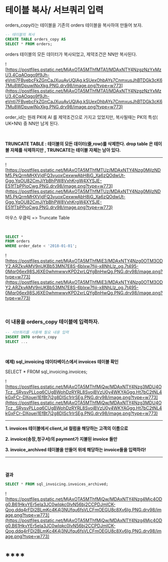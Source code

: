 # 테이블 복사/ 서브쿼리 입력

orders_copy라는 테이블을 기존의 orders 테이블을 복사하여 만들어 보자.

```sql
-- 테이블의 복사
CREATE TABLE orders_copy AS
SELECT * FROM orders;
```

orders 테이블의 모든 데이터가 복사되었고, 제약조건은 NN만 복사된다.

![https://postfiles.pstatic.net/MjAxOTA5MThfMTA1/MDAxNTY4NzgzNzYxMzU3.4CqAOqgo9f9Jh-eVntj7FByebcFkZGnCaJXuuAvUQlAg.kSUexOhbAYs7CnmxusJhBTDGk3cK67Mu8WDpuwINxXkg.PNG.drv98/image.png?type=w773](https://postfiles.pstatic.net/MjAxOTA5MThfMTA1/MDAxNTY4NzgzNzYxMzU3.4CqAOqgo9f9Jh-eVntj7FByebcFkZGnCaJXuuAvUQlAg.kSUexOhbAYs7CnmxusJhBTDGk3cK67Mu8WDpuwINxXkg.PNG.drv98/image.png?type=w773)

order_id는 원래 PK에 AI 를 제약조건으로 가지고 있었지만,  복사될때는 PK의 특성( UK+NN) 중 NN만 남게 된다.

<br>

**TRUNCATE TABLE : 테이블의 모든 데이터(줄,row)를 삭제한다. drop table 은 테이블 자체를 삭제하지만 , TRUNCATE는 테이블 자체는 남아 있다.**

****

![https://postfiles.pstatic.net/MjAxOTA5MThfMTUz/MDAxNTY4Nzg0MjIzNDM5.PkQrmMHXVjdFQ3yuoxCexwwAbH8jG_Xa6zQOdwUt-Ggg.YqOU82CmJjYbBhPW8VxhKrgW4XYSJE-E51fTbPPioCwg.PNG.drv98/image.png?type=w773](https://postfiles.pstatic.net/MjAxOTA5MThfMTUz/MDAxNTY4Nzg0MjIzNDM5.PkQrmMHXVjdFQ3yuoxCexwwAbH8jG_Xa6zQOdwUt-Ggg.YqOU82CmJjYbBhPW8VxhKrgW4XYSJE-E51fTbPPioCwg.PNG.drv98/image.png?type=w773)

마우스 우클릭 => Truncate Table

<br>

```sql
SELECT *
FROM orders
WHERE order_date < '2018-01-01';
```

![https://postfiles.pstatic.net/MjAxOTA5MThfMjE3/MDAxNTY4Nzg0OTM3ODY2.ARZkvAMV9nUKBb53MN7E8S-6blxw7fiji-x8NhLlz_og.7t495-0Mqr06ex98SJ6XE0whmwwvKPD2xrLQYgBnHwQg.PNG.drv98/image.png?type=w773](https://postfiles.pstatic.net/MjAxOTA5MThfMjE3/MDAxNTY4Nzg0OTM3ODY2.ARZkvAMV9nUKBb53MN7E8S-6blxw7fiji-x8NhLlz_og.7t495-0Mqr06ex98SJ6XE0whmwwvKPD2xrLQYgBnHwQg.PNG.drv98/image.png?type=w773)

<br>

### **이 내용을 orders_copy 테이블에 입력하자.**

```sql
-- 서브쿼리를 사용해 필요 내용 입력
INSERT INTO orders_copy
SELECT ...
```

<br>

**예제) sql_invoicing 데이타베이스에서 invoices 테이블 확인**

SELECT * FROM sql_invoicing.invoices;

![https://postfiles.pstatic.net/MjAxOTA5MThfMjQw/MDAxNTY4Nzg3MDU4OTcz._SRysvPLLoq6CUgBWohDzRYRL8SvojBVzU0y4WKYAGgg.Ht7bC2tNL4kGxFCr-DXouei1EfBt7j2g8DISc1rIrSEg.PNG.drv98/image.png?type=w773](https://postfiles.pstatic.net/MjAxOTA5MThfMjQw/MDAxNTY4Nzg3MDU4OTcz._SRysvPLLoq6CUgBWohDzRYRL8SvojBVzU0y4WKYAGgg.Ht7bC2tNL4kGxFCr-DXouei1EfBt7j2g8DISc1rIrSEg.PNG.drv98/image.png?type=w773)

****

**1. invoices 테이블에서 client_id 컬럼을 해당하는 고객의 이름으로**

**2. invoice(송장,청구서)의 payment가 지불된 invoice 들만**

**3. invoice_archived 테이블을 만들어 위에 해당하는 invoice들을 입력하라!**

****

<br>


**결과**

```sql
SELECT * FROM sql_invoicing.invoices_archived;
```

![https://postfiles.pstatic.net/MjAxOTA5MThfMjQw/MDAxNTY4Nzg4Mjc4ODg0.B61HkvYEr5eIa3JC0wIqkc0lvN56bj2CCPDJmICK-Qog.ddq4rFDi2BLmKc4K4j3NUfqu6fsVLCFmOEGU8c8Xv6Ig.PNG.drv98/image.png?type=w773](https://postfiles.pstatic.net/MjAxOTA5MThfMjQw/MDAxNTY4Nzg4Mjc4ODg0.B61HkvYEr5eIa3JC0wIqkc0lvN56bj2CCPDJmICK-Qog.ddq4rFDi2BLmKc4K4j3NUfqu6fsVLCFmOEGU8c8Xv6Ig.PNG.drv98/image.png?type=w773)

# ****
